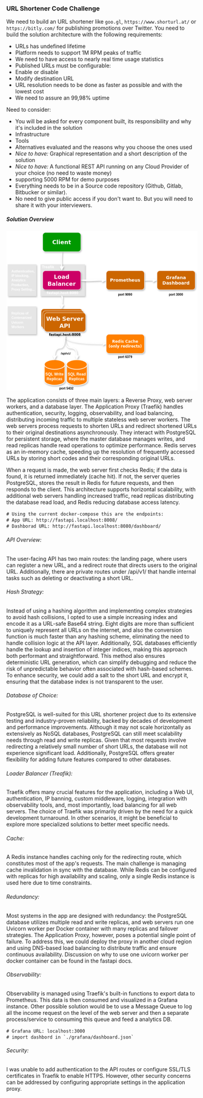 ### URL Shortener Code Challenge

We need to build an URL shortener like `goo.gl`, `https://www.shorturl.at/` or `https://bitly.com/` for publishing promotions over Twitter.
You need to build the solution architecture with the following requirements:

- URLs has undefined lifetime
- Platform needs to support 1M RPM peaks of traffic
- We need to have access to nearly real time usage statistics
- Published URLs must be configurable:
- Enable or disable
- Modify destination URL
- URL resolution needs to be done as faster as possible and with the lowest cost
- We need to assure an 99,98% uptime

Need to consider:

- You will be asked for every component built, its responsibility and why it's included in the
  solution
- Infrastructure
- Tools
- Alternatives evaluated and the reasons why you choose the ones used
- _Nice to have:_ Graphical representation and a short description of the solution
- _Nice to have:_ A functional REST API running on any Cloud Provider of your choice (no
  need to waste money)
- supporting 5000 RPM for demo purposes
- Everything needs to be in a Source code repository (Github, Gitlab, Bitbucker or similar).
- No need to give public access if you don't want to. But you will need to share it
  with your interviewers.

##### Solution Overview

<p align="center">
  <img src="system.png" alt="Architecture Overview" width="600px" />
</p>

The application consists of three main layers: a Reverse Proxy, web server workers, and a database layer. The Application Proxy (Traefik) handles authentication, security, logging, observability, and load balancing, distributing incoming traffic to multiple stateless web server workers. The web servers process requests to shorten URLs and redirect shortened URLs to their original destinations asynchronously. They interact with PostgreSQL for persistent storage, where the master database manages writes, and read replicas handle read operations to optimize performance. Redis serves as an in-memory cache, speeding up the resolution of frequently accessed URLs by storing short codes and their corresponding original URLs.

When a request is made, the web server first checks Redis; if the data is found, it is returned immediately (cache hit). If not, the server queries PostgreSQL, stores the result in Redis for future requests, and then responds to the client. This architecture supports horizontal scalability, with additional web servers handling increased traffic, read replicas distributing the database read load, and Redis reducing database access latency.

```
# Using the current docker-compose this are the endpoints:
# App URL: http://fastapi.localhost:8008/
# Dashborad URL: http://fastapi.localhost:8080/dashboard/
```

###### API Overview:

The user-facing API has two main routes: the landing page, where users can register a new URL, and a redirect route that directs users to the original URL. Additionally, there are private routes under /api/v1/ that handle internal tasks such as deleting or deactivating a short URL.

###### Hash Strategy:

Instead of using a hashing algorithm and implementing complex strategies to avoid hash collisions, I opted to use a simple increasing index and encode it as a URL-safe Base64 string. Eight digits are more than sufficient to uniquely represent all URLs on the internet, and also the conversion function is much faster than any hashing scheme, eliminating the need to handle collision logic at the API layer. Additionally, SQL databases efficiently handle the lookup and insertion of integer indices, making this approach both performant and straightforward. This method also ensures deterministic URL generation, which can simplify debugging and reduce the risk of unpredictable behavior often associated with hash-based schemes. To enhance security, we could add a salt to the short URL and encrypt it, ensuring that the database index is not transparent to the user.

###### Database of Choice:

PostgreSQL is well-suited for this URL shortener project due to its extensive testing and industry-proven reliability, backed by decades of development and performance improvements. Although it may not scale horizontally as extensively as NoSQL databases, PostgreSQL can still meet scalability needs through read and write replicas. Given that most requests involve redirecting a relatively small number of short URLs, the database will not experience significant load. Additionally, PostgreSQL offers greater flexibility for adding future features compared to other databases.

###### Loader Balancer (Treafik):

Traefik offers many crucial features for the application, including a Web UI, authentication, IP banning, custom middleware, logging, integration with observability tools, and, most importantly, load balancing for all web servers. The choice of Traefik was primarily driven by the need for a quick development turnaround. In other scenarios, it might be beneficial to explore more specialized solutions to better meet specific needs.

###### Cache:

A Redis instance handles caching only for the redirecting route, which constitutes most of the app's requests. The main challenge is managing cache invalidation in sync with the database. While Redis can be configured with replicas for high availability and scaling, only a single Redis instance is used here due to time constraints.

###### Redundancy:

Most systems in the app are designed with redundancy: the PostgreSQL database utilizes multiple read and write replicas, and web servers run one Uvicorn worker per Docker container with many replicas and failover strategies. The Application Proxy, however, poses a potential single point of failure. To address this, we could deploy the proxy in another cloud region and using DNS-based load balancing to distribute traffic and ensure continuous availability. Discussion on why to use one uvicorn worker per docker container can be found in the fastapi docs.

###### Observability:

Observability is managed using Traefik's built-in functions to export data to Prometheus. This data is then consumed and visualized in a Grafana instance. Other possible solution would be to use a Message Queue to log all the income request on the level of the web server and then a separate process/service to consuming this queue and feed a analytics DB.

```
# Grafana URL: localhost:3000
# import dashbord in `./grafana/dashboard.json`
```

###### Security:

I was unable to add authentication to the API routes or configure SSL/TLS certificates in Traefik to enable HTTPS. However, other security concerns can be addressed by configuring appropriate settings in the application proxy.
